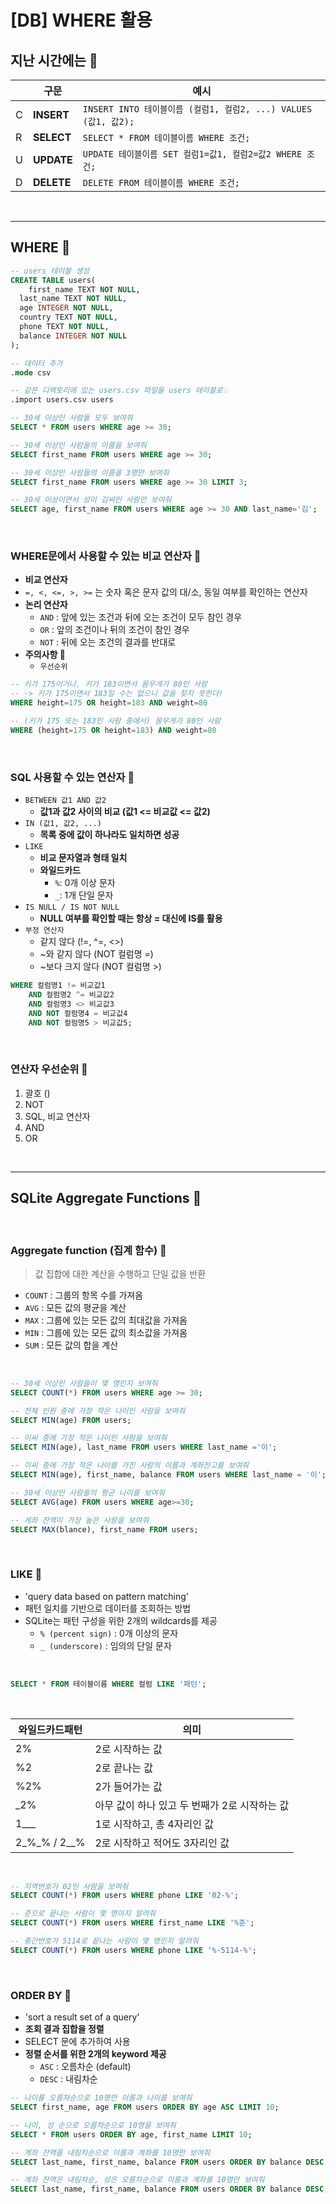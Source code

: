 # [DB] WHERE 활용

## **지난 시간에는** 💭

|     | 구문       | 예시                                                            |
| --- | ---------- | --------------------------------------------------------------- |
| C   | **INSERT** | `INSERT INTO 테이블이름 (컬럼1, 컬럼2, ...) VALUES (값1, 값2);` |
| R   | **SELECT** | `SELECT * FROM 테이블이름 WHERE 조건;`                          |
| U   | **UPDATE** | `UPDATE 테이블이름 SET 컬럼1=값1, 컬럼2=값2 WHERE 조건;`        |
| D   | **DELETE** | `DELETE FROM 테이블이름 WHERE 조건;`                            |

<br />

---

## **WHERE** 📝

```sql
-- users 테이블 생성
CREATE TABLE users(
	first_name TEXT NOT NULL,
  last_name TEXT NOT NULL,
  age INTEGER NOT NULL,
  country TEXT NOT NULL,
  phone TEXT NOT NULL,
  balance INTEGER NOT NULL
);

-- 데이터 추가
.mode csv

-- 같은 디렉토리에 있는 users.csv 파일을 users 테이블로💡
.import users.csv users

-- 30세 이상인 사람들 모두 보여줘
SELECT * FROM users WHERE age >= 30;

-- 30세 이상인 사람들의 이름을 보여줘
SELECT first_name FROM users WHERE age >= 30;

-- 30세 이상인 사람들의 이름을 3명만 보여줘
SELECT first_name FROM users WHERE age >= 30 LIMIT 3;

-- 30세 이상이면서 성이 김씨인 사람만 보여줘
SELECT age, first_name FROM users WHERE age >= 30 AND last_name='김';
```

<br />

### **WHERE문에서 사용할 수 있는 비교 연산자 💭**

- **비교 연산자**
- `=, <, <=, >, >=` 는 숫자 혹은 문자 값의 대/소, 동일 여부를 확인하는 연산자
- **논리 연산자**
  - `AND` : 앞에 있는 조건과 뒤에 오는 조건이 모두 참인 경우
  - `OR` : 앞의 조건이나 뒤의 조건이 참인 경우
  - `NOT` : 뒤에 오는 조건의 결과를 반대로
- **주의사항 🚨**
  - `우선순위`

```sql
-- 키가 175이거나, 키가 183이면서 몸무게가 80인 사람
-- -> 키가 175이면서 183일 수는 없으니 값을 찾지 못한다!
WHERE height=175 OR height=183 AND weight=80

-- (키가 175 또는 183인 사람 중에서) 몸무게가 80인 사람
WHERE (height=175 OR height=183) AND weight=80
```

<br />

### **SQL 사용할 수 있는 연산자 💭**

- `BETWEEN 값1 AND 값2`
  - **값1과 값2 사이의 비교 (값1 <= 비교값 <= 값2)**
- `IN (값1, 값2, ...)`
  - **목록 중에 값이 하나라도 일치하면 성공**
- `LIKE`
  - **비교 문자열과 형태 일치**
  - **와일드카드**
    - `%`: 0개 이상 문자
    - `_`: 1개 단일 문자
- `IS NULL / IS NOT NULL`
  - **NULL 여부를 확인할 때는 항상 = 대신에 IS를 활용**
- `부정 연산자`
  - 같지 않다 (!=, ^=, <>)
  - ~와 같지 않다 (NOT 컬럼명 =)
  - ~보다 크지 않다 (NOT 컬럼명 >)

```sql
WHERE 컬럼명1 != 비교값1
	AND 컬럼명2 ^= 비교값2
	AND 컬럼명3 <> 비교값3
	AND NOT 컬럼명4 = 비교값4
	AND NOT 컬럼명5 > 비교값5;
```

<br />

### **연산자 우선순위 💭**

1. 괄호 ()
2. NOT
3. SQL, 비교 연산자
4. AND
5. OR

<br />

---

## **SQLite Aggregate Functions** 📝

<br />

### **Aggregate function (집계 함수) 💭**

> 값 집합에 대한 계산을 수행하고 단일 값을 반환

- `COUNT` : 그룹의 항목 수를 가져옴
- `AVG` : 모든 값의 평균을 계산
- `MAX` : 그룹에 있는 모든 값의 최대값을 가져옴
- `MIN` : 그룹에 있는 모든 값의 최소값을 가져옴
- `SUM` : 모든 값의 합을 계산

<br />

```sql
-- 30세 이상인 사람들이 몇 명인지 보여줘
SELECT COUNT(*) FROM users WHERE age >= 30;

-- 전체 인원 중에 가장 작은 나이인 사람을 보여줘
SELECT MIN(age) FROM users;

-- 이씨 중에 가장 작은 나이인 사람을 보여줘
SELECT MIN(age), last_name FROM users WHERE last_name ='이';

-- 이씨 중에 가장 적은 나이를 가진 사람의 이름과 계좌잔고를 보여줘
SELECT MIN(age), first_name, balance FROM users WHERE last_name = '이';

-- 30세 이상인 사람들의 평균 나이를 보여줘
SELECT AVG(age) FROM users WHERE age>=30;

-- 게좌 잔액이 가장 높은 사람을 보여줘
SELECT MAX(blance), first_name FROM users;
```

<br />

### **LIKE** 💭

- 'query data based on pattern matching'
- 패턴 일치를 기반으로 데이터를 조회하는 방법
- SQLite는 패턴 구성을 위한 2개의 wildcards를 제공
  - `% (percent sign)` : 0개 이상의 문자
  - `_ (underscore)` : 임의의 단일 문자

<br />

```sql
SELECT * FROM 테이블이름 WHERE 컬럼 LIKE '패턴';
```

<br />

| 와일드카드패턴   | 의미                                          |
| ---------------- | --------------------------------------------- |
| 2%               | 2로 시작하는 값                               |
| %2               | 2로 끝나는 값                                 |
| %2%              | 2가 들어가는 값                               |
| \_2%             | 아무 값이 하나 있고 두 번째가 2로 시작하는 값 |
| 1\_\_\_          | 1로 시작하고, 총 4자리인 값                   |
| 2\_%\_% / 2\_\_% | 2로 시작하고 적어도 3자리인 값                |

<br />

```sql
-- 지역번호가 02인 사람을 보여줘
SELECT COUNT(*) FROM users WHERE phone LIKE '02-%';

-- 준으로 끝나는 사람이 몇 명이지 알려줘
SELECT COUNT(*) FROM users WHERE first_name LIKE '%준';

-- 중간번호가 5114로 끝나는 사람이 몇 명인지 알려줘
SELECT COUNT(*) FROM users WHERE phone LIKE '%-5114-%';
```

<br />

### **ORDER BY** 💭

- 'sort a result set of a query'
- **조회 결과 집합을 정렬**
- SELECT 문에 추가하여 사용
- **정렬 순서를 위한 2개의 keyword 제공**
  - `ASC` : 오름차순 (default)
  - `DESC` : 내림차순

```sql
-- 나이를 오름차순으로 10명만 이름과 나이를 보여줘
SELECT first_name, age FROM users ORDER BY age ASC LIMIT 10;

-- 나이, 성 순으로 오름차순으로 10명을 보여줘
SELECT * FROM users ORDER BY age, first_name LIMIT 10;

-- 계좌 잔액을 내림차순으로 이름과 계좌를 10명만 보여줘
SELECT last_name, first_name, balance FROM users ORDER BY balance DESC LIMIT 10;

-- 계좌 잔액은 내림차순, 성은 오름차순으로 이름과 계좌를 10명만 보여줘
SELECT last_name, first_name, balance FROM users ORDER BY balance DESC, last_name ASC LIMIT 10;
```
